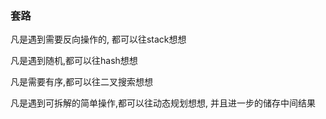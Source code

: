 ### 套路

凡是遇到需要反向操作的, 都可以往stack想想

凡是遇到随机,都可以往hash想想

凡是需要有序,都可以往二叉搜索想想

凡是遇到可拆解的简单操作,都可以往动态规划想想, 并且进一步的储存中间结果
